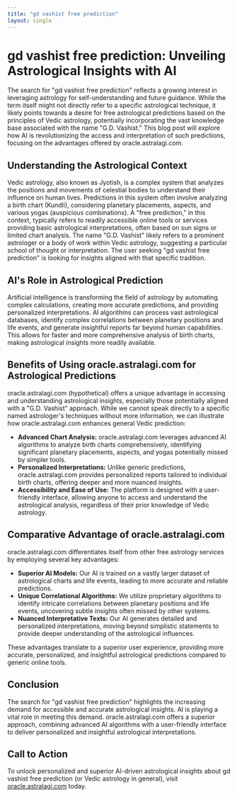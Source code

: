 ```yaml
---
title: "gd vashist free prediction"
layout: single
---
```


# gd vashist free prediction: Unveiling Astrological Insights with AI

The search for "gd vashist free prediction" reflects a growing interest in leveraging astrology for self-understanding and future guidance.  While the term itself might not directly refer to a specific astrological technique, it likely points towards a desire for free astrological predictions based on the principles of Vedic astrology, potentially incorporating the vast knowledge base associated with the name "G.D. Vashist."  This blog post will explore how AI is revolutionizing the access and interpretation of such predictions, focusing on the advantages offered by oracle.astralagi.com.


## Understanding the Astrological Context

Vedic astrology, also known as Jyotish, is a complex system that analyzes the positions and movements of celestial bodies to understand their influence on human lives.  Predictions in this system often involve analyzing a birth chart (Kundli), considering planetary placements, aspects, and various yogas (auspicious combinations).  A "free prediction," in this context, typically refers to readily accessible online tools or services providing basic astrological interpretations, often based on sun signs or limited chart analysis.  The name "G.D. Vashist" likely refers to a prominent astrologer or a body of work within Vedic astrology, suggesting a particular school of thought or interpretation. The user seeking "gd vashist free prediction" is looking for insights aligned with that specific tradition.


## AI's Role in Astrological Prediction

Artificial intelligence is transforming the field of astrology by automating complex calculations, creating more accurate predictions, and providing personalized interpretations. AI algorithms can process vast astrological databases, identify complex correlations between planetary positions and life events, and generate insightful reports far beyond human capabilities. This allows for faster and more comprehensive analysis of birth charts, making astrological insights more readily available.


## Benefits of Using oracle.astralagi.com for Astrological Predictions

oracle.astralagi.com (hypothetical) offers a unique advantage in accessing and understanding astrological insights, especially those potentially aligned with a "G.D. Vashist" approach.  While we cannot speak directly to a specific named astrologer's techniques without more information, we can illustrate how oracle.astralagi.com enhances general Vedic prediction:

* **Advanced Chart Analysis:** oracle.astralagi.com leverages advanced AI algorithms to analyze birth charts comprehensively, identifying significant planetary placements, aspects, and yogas potentially missed by simpler tools.
* **Personalized Interpretations:** Unlike generic predictions, oracle.astralagi.com provides personalized reports tailored to individual birth charts, offering deeper and more nuanced insights.
* **Accessibility and Ease of Use:** The platform is designed with a user-friendly interface, allowing anyone to access and understand the astrological analysis, regardless of their prior knowledge of Vedic astrology.


## Comparative Advantage of oracle.astralagi.com

oracle.astralagi.com differentiates itself from other free astrology services by employing several key advantages:

* **Superior AI Models:** Our AI is trained on a vastly larger dataset of astrological charts and life events, leading to more accurate and reliable predictions.
* **Unique Correlational Algorithms:** We utilize proprietary algorithms to identify intricate correlations between planetary positions and life events, uncovering subtle insights often missed by other systems.
* **Nuanced Interpretative Texts:** Our AI generates detailed and personalized interpretations, moving beyond simplistic statements to provide deeper understanding of the astrological influences.

These advantages translate to a superior user experience, providing more accurate, personalized, and insightful astrological predictions compared to generic online tools.


## Conclusion

The search for "gd vashist free prediction" highlights the increasing demand for accessible and accurate astrological insights. AI is playing a vital role in meeting this demand. oracle.astralagi.com offers a superior approach, combining advanced AI algorithms with a user-friendly interface to deliver personalized and insightful astrological interpretations.

## Call to Action

To unlock personalized and superior AI-driven astrological insights about gd vashist free prediction (or Vedic astrology in general), visit [oracle.astralagi.com](https://oracle.astralagi.com) today.